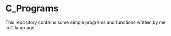 # C_Programs

This repository contains some simple programs and functions written by me in C language.
